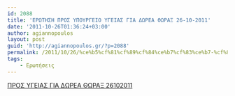 ```yaml
---
id: 2088
title: 'ΕΡΩΤΗΣΗ ΠΡΟΣ ΥΠΟΥΡΓΕΙΟ ΥΓΕΙΑΣ ΓΙΑ ΔΩΡΕΑ ΘΩΡΑΞ 26-10-2011'
date: '2011-10-26T01:36:24+03:00'
author: agiannopoulos
layout: post
guid: 'http://agiannopoulos.gr/?p=2088'
permalink: /2011/10/26/%ce%b5%cf%81%cf%89%cf%84%ce%b7%cf%83%ce%b7-%cf%80%cf%81%ce%bf%cf%83-%cf%85%cf%80%ce%bf%cf%85%cf%81%ce%b3%ce%b5%ce%b9%ce%bf-%cf%85%ce%b3%ce%b5%ce%b9%ce%b1%cf%83-%ce%b3%ce%b9%ce%b1-%ce%b4%cf%89%cf%81/
tags:
    - Ερωτήσεις
---
```


[ΠΡΟΣ ΥΓΕΙΑΣ ΓΙΑ ΔΩΡΕΑ ΘΩΡΑΞ 26102011](/wp-content/uploads/2012/04/cf80cf81cebfcf83-cf85ceb3ceb5ceb9ceb1cf83-ceb3ceb9ceb1-ceb4cf89cf81ceb5ceb1-ceb8cf89cf81ceb1cebe-26102011.doc)